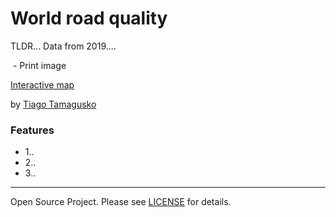 # World road quality

TLDR... Data from 2019....

![]() - Print image

[Interactive map](http://roadviz.tamagusko.com/)

by [Tiago Tamagusko](https://github.com/tamagusko)

### Features

- 1..
- 2..
- 3..

---

Open Source Project. Please see [LICENSE](https://github.com/tamagusko/voxpoplisbon/blob/main/LICENSE) for details.
